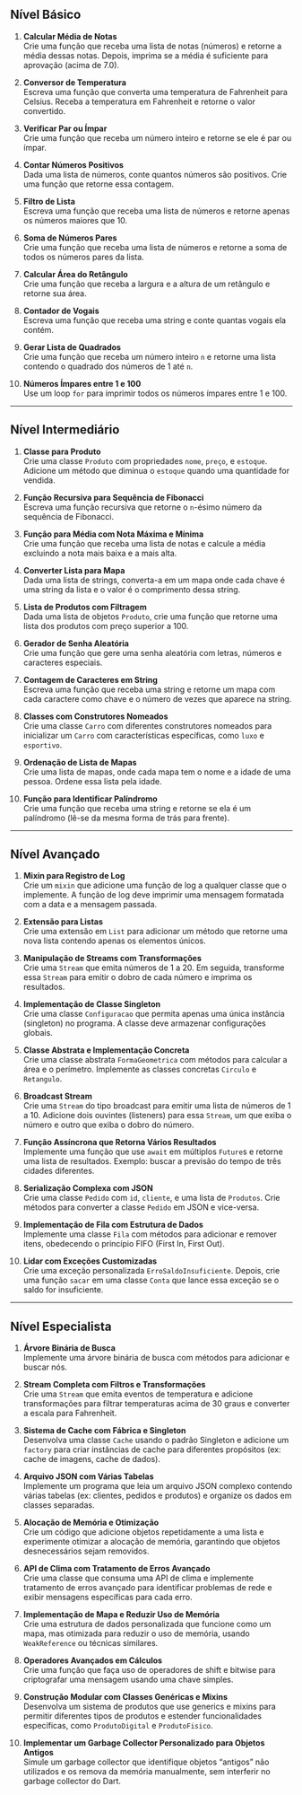 ## Nível Básico

1. **Calcular Média de Notas**  
   Crie uma função que receba uma lista de notas (números) e retorne a média dessas notas. Depois, imprima se a média é suficiente para aprovação (acima de 7.0).

2. **Conversor de Temperatura**  
   Escreva uma função que converta uma temperatura de Fahrenheit para Celsius. Receba a temperatura em Fahrenheit e retorne o valor convertido.

3. **Verificar Par ou Ímpar**  
   Crie uma função que receba um número inteiro e retorne se ele é par ou ímpar.

4. **Contar Números Positivos**  
   Dada uma lista de números, conte quantos números são positivos. Crie uma função que retorne essa contagem.

5. **Filtro de Lista**  
   Escreva uma função que receba uma lista de números e retorne apenas os números maiores que 10.

6. **Soma de Números Pares**  
   Crie uma função que receba uma lista de números e retorne a soma de todos os números pares da lista.

7. **Calcular Área do Retângulo**  
   Crie uma função que receba a largura e a altura de um retângulo e retorne sua área.

8. **Contador de Vogais**  
   Escreva uma função que receba uma string e conte quantas vogais ela contém.

9. **Gerar Lista de Quadrados**  
   Crie uma função que receba um número inteiro `n` e retorne uma lista contendo o quadrado dos números de 1 até `n`.

10. **Números Ímpares entre 1 e 100**  
    Use um loop `for` para imprimir todos os números ímpares entre 1 e 100.

---

## Nível Intermediário

1. **Classe para Produto**  
   Crie uma classe `Produto` com propriedades `nome`, `preço`, e `estoque`. Adicione um método que diminua o `estoque` quando uma quantidade for vendida.

2. **Função Recursiva para Sequência de Fibonacci**  
   Escreva uma função recursiva que retorne o `n`-ésimo número da sequência de Fibonacci.

3. **Função para Média com Nota Máxima e Mínima**  
   Crie uma função que receba uma lista de notas e calcule a média excluindo a nota mais baixa e a mais alta.

4. **Converter Lista para Mapa**  
   Dada uma lista de strings, converta-a em um mapa onde cada chave é uma string da lista e o valor é o comprimento dessa string.

5. **Lista de Produtos com Filtragem**  
   Dada uma lista de objetos `Produto`, crie uma função que retorne uma lista dos produtos com preço superior a 100.

6. **Gerador de Senha Aleatória**  
   Crie uma função que gere uma senha aleatória com letras, números e caracteres especiais.

7. **Contagem de Caracteres em String**  
   Escreva uma função que receba uma string e retorne um mapa com cada caractere como chave e o número de vezes que aparece na string.

8. **Classes com Construtores Nomeados**  
   Crie uma classe `Carro` com diferentes construtores nomeados para inicializar um `Carro` com características específicas, como `luxo` e `esportivo`.

9. **Ordenação de Lista de Mapas**  
   Crie uma lista de mapas, onde cada mapa tem o nome e a idade de uma pessoa. Ordene essa lista pela idade.

10. **Função para Identificar Palíndromo**  
    Crie uma função que receba uma string e retorne se ela é um palíndromo (lê-se da mesma forma de trás para frente).

---

## Nível Avançado

1. **Mixin para Registro de Log**  
   Crie um `mixin` que adicione uma função de log a qualquer classe que o implemente. A função de log deve imprimir uma mensagem formatada com a data e a mensagem passada.

2. **Extensão para Listas**  
   Crie uma extensão em `List` para adicionar um método que retorne uma nova lista contendo apenas os elementos únicos.

3. **Manipulação de Streams com Transformações**  
   Crie uma `Stream` que emita números de 1 a 20. Em seguida, transforme essa `Stream` para emitir o dobro de cada número e imprima os resultados.

4. **Implementação de Classe Singleton**  
   Crie uma classe `Configuracao` que permita apenas uma única instância (singleton) no programa. A classe deve armazenar configurações globais.

5. **Classe Abstrata e Implementação Concreta**  
   Crie uma classe abstrata `FormaGeometrica` com métodos para calcular a área e o perímetro. Implemente as classes concretas `Circulo` e `Retangulo`.

6. **Broadcast Stream**  
   Crie uma `Stream` do tipo broadcast para emitir uma lista de números de 1 a 10. Adicione dois ouvintes (listeners) para essa `Stream`, um que exiba o número e outro que exiba o dobro do número.

7. **Função Assíncrona que Retorna Vários Resultados**  
   Implemente uma função que use `await` em múltiplos `Future`s e retorne uma lista de resultados. Exemplo: buscar a previsão do tempo de três cidades diferentes.

8. **Serialização Complexa com JSON**  
   Crie uma classe `Pedido` com `id`, `cliente`, e uma lista de `Produtos`. Crie métodos para converter a classe `Pedido` em JSON e vice-versa.

9. **Implementação de Fila com Estrutura de Dados**  
   Implemente uma classe `Fila` com métodos para adicionar e remover itens, obedecendo o princípio FIFO (First In, First Out).

10. **Lidar com Exceções Customizadas**  
    Crie uma exceção personalizada `ErroSaldoInsuficiente`. Depois, crie uma função `sacar` em uma classe `Conta` que lance essa exceção se o saldo for insuficiente.

---

## Nível Especialista

1. **Árvore Binária de Busca**  
   Implemente uma árvore binária de busca com métodos para adicionar e buscar nós.

2. **Stream Completa com Filtros e Transformações**  
   Crie uma `Stream` que emita eventos de temperatura e adicione transformações para filtrar temperaturas acima de 30 graus e converter a escala para Fahrenheit.

3. **Sistema de Cache com Fábrica e Singleton**  
   Desenvolva uma classe `Cache` usando o padrão Singleton e adicione um `factory` para criar instâncias de cache para diferentes propósitos (ex: cache de imagens, cache de dados).

4. **Arquivo JSON com Várias Tabelas**  
   Implemente um programa que leia um arquivo JSON complexo contendo várias tabelas (ex: clientes, pedidos e produtos) e organize os dados em classes separadas.

5. **Alocação de Memória e Otimização**  
   Crie um código que adicione objetos repetidamente a uma lista e experimente otimizar a alocação de memória, garantindo que objetos desnecessários sejam removidos.

6. **API de Clima com Tratamento de Erros Avançado**  
   Crie uma classe que consuma uma API de clima e implemente tratamento de erros avançado para identificar problemas de rede e exibir mensagens específicas para cada erro.

7. **Implementação de Mapa e Reduzir Uso de Memória**  
   Crie uma estrutura de dados personalizada que funcione como um mapa, mas otimizada para reduzir o uso de memória, usando `WeakReference` ou técnicas similares.

8. **Operadores Avançados em Cálculos**  
   Crie uma função que faça uso de operadores de shift e bitwise para criptografar uma mensagem usando uma chave simples.

9. **Construção Modular com Classes Genéricas e Mixins**  
   Desenvolva um sistema de produtos que use generics e mixins para permitir diferentes tipos de produtos e estender funcionalidades específicas, como `ProdutoDigital` e `ProdutoFisico`.

10. **Implementar um Garbage Collector Personalizado para Objetos Antigos**  
    Simule um garbage collector que identifique objetos “antigos” não utilizados e os remova da memória manualmente, sem interferir no garbage collector do Dart.
